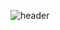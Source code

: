 ![header](https://capsule-render.vercel.app/api?height=400&text=Sem%20Moolenschot&desc=Junior%20Software%20Engineer?animation=scaleIn)
